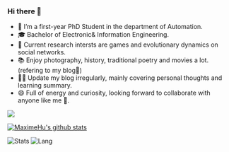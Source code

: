### Hi there 👋

- 🧐 I’m a first-year PhD Student in the department of Automation.
- 🎓 Bachelor of Electronic& Information Engineering.
- 🌱 Current research intersts are games and evolutionary dynamics on social networks.
- 📚 Enjoy photography, history, traditional poetry and movies a lot.(refering to my blog🤪)
- ✍🏻 Update my blog irregularly, mainly covering personal thoughts and learning summary.
- 😄 Full of energy and curiosity, looking forward to collaborate with anyone like me 👯. 


<!--**Mayandev/Mayandev** is a ✨ _special_ ✨ repository because its `README.md` (this file) appears on your GitHub profile.

Here are some ideas to get you started:

- 🔭 I’m currently working on ...
- 🌱 I’m currently learning ...
- 👯 I’m looking to collaborate on ...
- 🤔 I’m looking for help with ...
- 💬 Ask me about ...
- 📫 How to reach me: ...
- 😄 Pronouns: ...
- ⚡ Fun fact: ...
-->
![](https://github-readme-stats.vercel.app/api?username=huhong12345)

[![MaximeHu's github stats](https://github-readme-stats.vercel.app/api?username=huhong12345)](https://github.com/huhong12345/github-readme-stats)


![Stats](https://github-readme-stats.vercel.app/api?username=${huhong12345})
![Lang](https://github-readme-stats.vercel.app/api/top-langs/?username=${huhong12345}&hide=ipynb,html&layout=compact)
